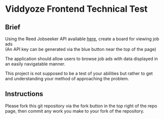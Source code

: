 # Viddyoze Frontend Technical Test

## Brief
Using the Reed Jobseeker API available [here](https://www.reed.co.uk/developers/Jobseeker#), create a board for viewing job ads  
(An API key can be generated via the blue button near the top of the page)

The application should allow users to browse job ads with data displayed in an easily navigatable manner.

This project is not supposed to be a test of your abilities but rather to get and understanding your method of approaching the problem.

## Instructions
Please fork this git repository via the fork button in the top right of the repo page, then commit any work you make to your fork of the repository.
